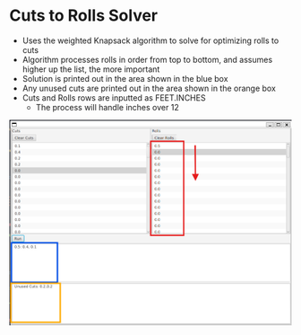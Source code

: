 # Cuts to Rolls Solver
- Uses the weighted Knapsack algorithm to solve for optimizing rolls to cuts
- Algorithm processes rolls in order from top to bottom, and assumes higher up the list, the more important
- Solution is printed out in the area shown in the blue box
- Any unused cuts are printed out in the area shown in the orange box
- Cuts and Rolls rows are inputted as FEET.INCHES
    - The process will handle inches over 12

![Cuts-to-Rolls-Solver](https://github.com/RetrobitCoder/cuts-to-rolls-solver/blob/main/Cuts-to-Rolls-Solver.png)

